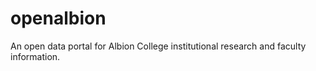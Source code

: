 # openalbion
An open data portal for Albion College institutional research and faculty information.
